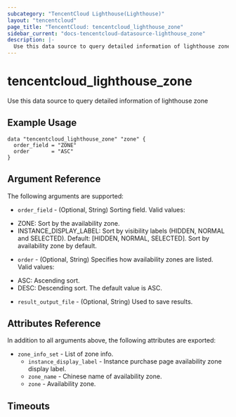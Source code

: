```yaml
---
subcategory: "TencentCloud Lighthouse(Lighthouse)"
layout: "tencentcloud"
page_title: "TencentCloud: tencentcloud_lighthouse_zone"
sidebar_current: "docs-tencentcloud-datasource-lighthouse_zone"
description: |-
  Use this data source to query detailed information of lighthouse zone
---
```


# tencentcloud_lighthouse_zone

Use this data source to query detailed information of lighthouse zone

## Example Usage

```hcl
data "tencentcloud_lighthouse_zone" "zone" {
  order_field = "ZONE"
  order       = "ASC"
}
```

## Argument Reference

The following arguments are supported:

* `order_field` - (Optional, String) Sorting field. Valid values:
- ZONE: Sort by the availability zone.
- INSTANCE_DISPLAY_LABEL: Sort by visibility labels (HIDDEN, NORMAL and SELECTED). Default: [HIDDEN, NORMAL, SELECTED].
Sort by availability zone by default.
* `order` - (Optional, String) Specifies how availability zones are listed. Valid values:
- ASC: Ascending sort.
- DESC: Descending sort.
The default value is ASC.
* `result_output_file` - (Optional, String) Used to save results.

## Attributes Reference

In addition to all arguments above, the following attributes are exported:

* `zone_info_set` - List of zone info.
  * `instance_display_label` - Instance purchase page availability zone display label.
  * `zone_name` - Chinese name of availability zone.
  * `zone` - Availability zone.


## Timeouts

<no value>


